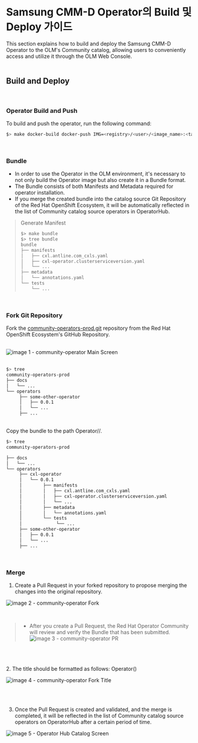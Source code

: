 # Samsung CMM-D Operator의 Build 및 Deploy 가이드
This section explains how to build and deploy the Samsung CMM-D Operator to the OLM's Community catalog, allowing users to conveniently access and utilize it through the OLM Web Console.   
<br>

## Build and Deploy
<br>

### Operator Build and Push
To build and push the operator, run the following command:   


```bash
$> make docker-build docker-push IMG=<registry>/<user>/<image_name>:<tag>
```   
<br>

### Bundle
- In order to use the Operator in the OLM environment, it's necessary to not only build the Operator image but also create it in a Bundle format.
- The Bundle consists of both Manifests and Metadata required for operator installation.
- If you merge the created bundle into the catalog source Git Repository of the Red Hat OpenShift Ecosystem, it will be automatically reflected in the list of Community catalog source operators in OperatorHub.   


> Generate Manifest   
> 
> ```bash
> $> make bundle
> $> tree bundle
> bundle
> ├── manifests
> │   ├── cxl.antline.com_cxls.yaml
> │   ├── cxl-operator.clusterserviceversion.yaml
> │   └── ... 
> ├── metadata
> │   └── annotations.yaml
> └── tests
>     └── ...
> ```

<br>

### Fork Git Repository
Fork the [community-operators-prod.git](https://github.com/redhat-openshift-ecosystem/community-operators-prod.git) repository from the Red Hat OpenShift Ecosystem's GitHub Repository.   
<br>
   
![image 1 - community-operator Main Screen](./images/operator_community_main.png)   
<br>

```bash
$> tree
community-operators-prod
├── docs
│   └── ...
└── operators
     ├── some-other-operator
     │   ├── 0.0.1
     │   └── ...
     ├── ...

```   
<br>
Copy the bundle to the path Operator/<Operator name>/<version>.   

```bash	
$> tree
community-operators-prod

├── docs
│   └── ...
└── operators
     ├── cxl-operator
     │   └── 0.0.1
     │        ├── manifests
     │        │   ├── cxl.antline.com_cxls.yaml
     │        │   ├── cxl-operator.clusterserviceversion.yaml
     │        │   └── ... 
     │        ├── metadata
     │        │   └── annotations.yaml
     │        └── tests
     │             └── ...
     ├── some-other-operator
     │   ├── 0.0.1
     │   └── ...
     ├── ...

```   

<br>

### Merge


1. Create a Pull Request in your forked repository to propose merging the changes into the original repository.

![image 2 - community-operator Fork](./images/operator_community_fork.png)   

<br>

> - After you create a Pull Request, the Red Hat Operator Community will review and verify the Bundle that has been submitted.   
> ![image 3 - community-operator PR](./images/operator-community-PR.png)   

<br><br>   
2. The title should be formatted as follows: Operator<operator name>(<versionA>)   

![image 4 - community-operator Fork Title](./images/operator_community_title.png)   

<br><br>

3. Once the Pull Request is created and validated, and the merge is completed, it will be reflected in the list of Community catalog source operators on OperatorHub after a certain period of time.  

![image 5 - Operator Hub Catalog Screen](./images/operator_hub_catalog.png)   

